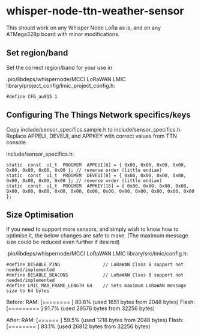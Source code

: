 
# whisper-node-ttn-weather-sensor
This should work on any Whisper Node LoRa as is, and on any ATMega328p board with minor modifications.

##  Set region/band
Set the correct region/band for your use in

.pio/libdeps/whispernode/MCCI LoRaWAN LMIC library/project_config/lmic_project_config.h:
```
#define CFG_au915 1
```
## Configuring The Things Network specifics/keys
Copy include/sensor_specifics.sample.h to include/sensor_specifics.h.
Replace APPEUI, DEVEUI, and APPKEY with correct values from TTN console.

include/sensor_specifics.h:
```
static  const  u1_t  PROGMEM  APPEUI[8] = { 0x00, 0x00, 0x00, 0x00, 0x00, 0x00, 0x00, 0x00 }; // reverse order (little endian)
static  const  u1_t  PROGMEM  DEVEUI[8] = { 0x00, 0x00, 0x00, 0x00, 0x00, 0x00, 0x00, 0x00 }; // reverse order (little endian)
static  const  u1_t  PROGMEM  APPKEY[16] = { 0x00, 0x00, 0x00, 0x00, 0x00, 0x00, 0x00, 0x00, 0x00, 0x00, 0x00, 0x00, 0x00, 0x00, 0x00, 0x00 };
```
## Size Optimisation
If you need to support more sensors, and simply wish to know how to optimise it, the below changes are safe to make.
(The maximum message size could be reduced even further if desired)

.pio/libdeps/whispernode/MCCI LoRaWAN LMIC library/src/lmic/config.h:
```
#define DISABLE_PING                // LoRaWAN Class B support not needed/implemented
#define DISABLE_BEACONS             // LoRaWAN Class B support not needed/implemented
#define LMIC_MAX_FRAME_LENGTH 64    // Sets maximum LoRaWAN message size to 64 bytes
```

Before:
RAM:   [========  ]  80.6% (used 1651 bytes from 2048 bytes)
Flash: [========= ]  91.7% (used 29576 bytes from 32256 bytes)

After:
RAM:   [======    ]  59.5% (used 1218 bytes from 2048 bytes)
Flash: [========  ]  83.1% (used 26812 bytes from 32256 bytes)

